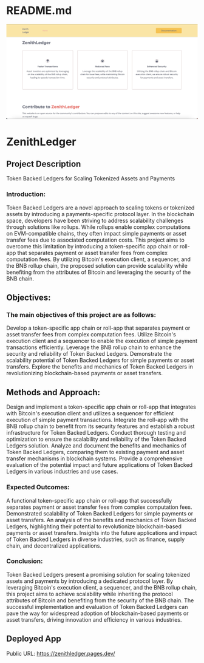 # README.md
![Alt text](https://github.com/Token-Backed-Ledgers/.github/blob/main/Screenshot%202023-05-14%20at%2017.06.07.jpeg)

# ZenithLedger

  

## Project Description

Token Backed Ledgers for Scaling Tokenized Assets and Payments
### Introduction:
Token Backed Ledgers are a novel approach to scaling tokens or tokenized assets by introducing a payments-specific protocol layer. In the blockchain space, developers have been striving to address scalability challenges through solutions like rollups. While rollups enable complex computations on EVM-compatible chains, they often impact simple payments or asset transfer fees due to associated computation costs. This project aims to overcome this limitation by introducing a token-specific app chain or roll-app that separates payment or asset transfer fees from complex computation fees. By utilizing Bitcoin's execution client, a sequencer, and the BNB rollup chain, the proposed solution can provide scalability while benefiting from the attributes of Bitcoin and leveraging the security of the BNB chain.

## Objectives:
### The main objectives of this project are as follows:

  Develop a token-specific app chain or roll-app that separates payment or asset transfer fees from complex computation fees.
  Utilize Bitcoin's execution client and a sequencer to enable the execution of simple payment transactions efficiently.
  Leverage the BNB rollup chain to enhance the security and reliability of Token Backed Ledgers.
  Demonstrate the scalability potential of Token Backed Ledgers for simple payments or asset transfers.
  Explore the benefits and mechanics of Token Backed Ledgers in revolutionizing blockchain-based payments or asset transfers.


## Methods and Approach:


  Design and implement a token-specific app chain or roll-app that integrates with Bitcoin's execution client and utilizes a sequencer for efficient execution of simple payment transactions.
  Integrate the roll-app with the BNB rollup chain to benefit from its security features and establish a robust infrastructure for Token Backed Ledgers.
  Conduct thorough testing and optimization to ensure the scalability and reliability of the Token Backed Ledgers solution.
  Analyze and document the benefits and mechanics of Token Backed Ledgers, comparing them to existing payment and asset transfer mechanisms in blockchain systems.
  Provide a comprehensive evaluation of the potential impact and future applications of Token Backed Ledgers in various industries and use cases.

### Expected Outcomes:

  A functional token-specific app chain or roll-app that successfully separates payment or asset transfer fees from complex computation fees.
  Demonstrated scalability of Token Backed Ledgers for simple payments or asset transfers.
  An analysis of the benefits and mechanics of Token Backed Ledgers, highlighting their potential to revolutionize blockchain-based payments or asset transfers.
  Insights into the future applications and impact of Token Backed Ledgers in diverse industries, such as finance, supply chain, and decentralized applications.

### Conclusion:
Token Backed Ledgers present a promising solution for scaling tokenized assets and payments by introducing a dedicated protocol layer. By leveraging Bitcoin's execution client, a sequencer, and the BNB rollup chain, this project aims to achieve scalability while inheriting the protocol attributes of Bitcoin and benefiting from the security of the BNB chain. The successful implementation and evaluation of Token Backed Ledgers can pave the way for widespread adoption of blockchain-based payments or asset transfers, driving innovation and efficiency in various industries.



## Deployed App


Public URL: https://zenithledger.pages.dev/

